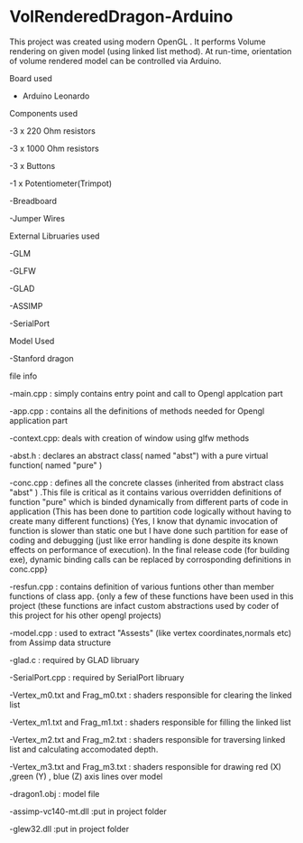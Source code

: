 # VolRenderedDragon-Arduino
This project was created using modern OpenGL . It performs Volume rendering on given model (using linked list method). At run-time, orientation of volume rendered model can be controlled via Arduino.


Board used

- Arduino Leonardo



Components used

-3 x 220 Ohm resistors

-3 x 1000 Ohm resistors

-3 x Buttons

-1 x Potentiometer(Trimpot)

-Breadboard

-Jumper Wires




External Libruaries used

-GLM

-GLFW

-GLAD

-ASSIMP

-SerialPort


Model Used

-Stanford dragon



file info

-main.cpp : simply contains entry point and call to Opengl applcation part

-app.cpp : contains all the definitions of methods needed for Opengl application part

-context.cpp: deals with creation of window using glfw methods

-abst.h : declares an abstract class( named "abst") with a pure virtual function( named "pure" )

-conc.cpp : defines all the concrete classes (inherited from abstract class "abst" ) .This file is critical as it contains various overridden definitions of function "pure" which is binded dynamically from different parts of code in application (This has been done to partition code logically without having to create many different functions) {Yes, I know that dynamic invocation of function is slower than static one but I have done such partition for ease of coding and debugging (just like error handling is done despite its known effects on performance of execution). In the final release code (for building exe), dynamic binding calls can be replaced by corrosponding definitions in conc.cpp}

-resfun.cpp : contains definition of various funtions other than member functions of class app. {only a few of these functions have been used in this project (these functions are infact custom abstractions used by coder of this project for his other opengl projects)

-model.cpp : used to extract "Assests" (like vertex coordinates,normals etc) from Assimp data structure


-glad.c : required by GLAD libruary


-SerialPort.cpp : required by SerialPort libruary


-Vertex_m0.txt and Frag_m0.txt : shaders responsible for clearing the linked list


-Vertex_m1.txt and Frag_m1.txt : shaders responsible for filling the linked list 


-Vertex_m2.txt and Frag_m2.txt : shaders responsible for traversing linked list and calculating accomodated depth.


-Vertex_m3.txt and Frag_m3.txt : shaders responsible for drawing red (X) ,green (Y) , blue (Z) axis lines over model


-dragon1.obj : model file


-assimp-vc140-mt.dll :put in project folder


-glew32.dll :put in project folder




